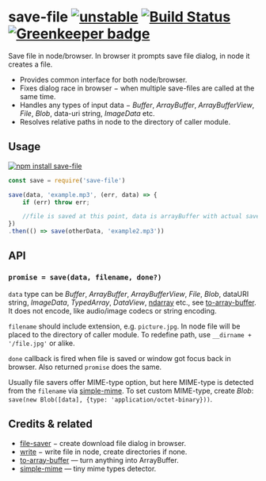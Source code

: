 # save-file [![unstable](https://img.shields.io/badge/stability-unstable-green.svg)](http://github.com/badges/stability-badges) [![Build Status](https://img.shields.io/travis/dfcreative/save-file.svg)](https://travis-ci.org/dfcreative/save-file) [![Greenkeeper badge](https://badges.greenkeeper.io/dfcreative/save-file.svg)](https://greenkeeper.io/)

Save file in node/browser. In browser it prompts save file dialog, in node it creates a file.

* Provides common interface for both node/browser.
* Fixes dialog race in browser − when multiple save-files are called at the same time.
* Handles any types of input data − _Buffer_, _ArrayBuffer_, _ArrayBufferView_, _File_, _Blob_, data-uri string, _ImageData_ etc.
* Resolves relative paths in node to the directory of caller module.

## Usage

[![npm install save-file](https://nodei.co/npm/save-file.png?mini=true)](https://npmjs.org/package/save-file/)

```js
const save = require('save-file')

save(data, 'example.mp3', (err, data) => {
	if (err) throw err;

	//file is saved at this point, data is arrayBuffer with actual saved data
})
.then(() => save(otherData, 'example2.mp3'))

```

## API

### `promise = save(data, filename, done?)`

`data` type can be _Buffer_, _ArrayBuffer_, _ArrayBufferView_, _File_, _Blob_, dataURI string, _ImageData_, _TypedArray_, _DataView_, [ndarray](https://github.com/scijs/ndarray) etc., see [to-array-buffer](https://github.com/dfcreative/to-array-buffer). It does not encode, like audio/image codecs or string encoding.

`filename` should include extension, e.g. `picture.jpg`. In node file will be placed to the directory of caller module. To redefine path, use `__dirname + '/file.jpg'` or alike.

`done` callback is fired when file is saved or window got focus back in browser. Also returned `promise` does the same.

Usually file savers offer MIME-type option, but here MIME-type is detected from the `filename` via [simple-mime](https://npmjs.org/package/simple-mime). To set custom MIME-type, create _Blob_: `save(new Blob([data], {type: 'application/octet-binary}))`.


## Credits & related

* [file-saver](https://npmjs.org/package/file-saver) − create download file dialog in browser.
* [write](https://npmjs.org/package/write) − write file in node, create directories if none.
* [to-array-buffer](https://github.com/dfcreative/to-array-buffer) — turn anything into ArrayBuffer.
* [simple-mime](https://npmjs.org/package/simple-mime) — tiny mime types detector.
